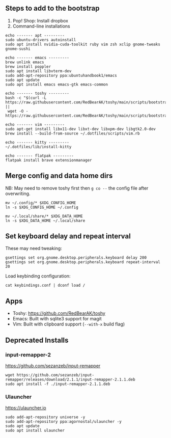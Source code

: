 ## Steps to add to the bootstrap

1. Pop! Shop: Install dropbox
2. Command-line installations

```
echo ------- apt ---------
sudo ubuntu-drivers autoinstall
sudo apt install nvidia-cuda-toolkit ruby vim zsh xclip gnome-tweaks gnome-sushi

echo ------- emacs ---------
brew unlink emacs
brew install poppler
sudo apt install libvterm-dev
sudo add-apt-repository ppa:ubuntuhandbook1/emacs
sudo apt update
sudo apt install emacs emacs-gtk emacs-common

echo ------- toshy ---------
bash -c "$(curl -L https://raw.githubusercontent.com/RedBearAK/toshy/main/scripts/bootstrap.sh ||
 wget -O - https://raw.githubusercontent.com/RedBearAK/toshy/main/scripts/bootstrap.sh)"

echo ------- vim ---------
sudo apt-get install libx11-dev libxt-dev libxpm-dev libgtk2.0-dev
brew install --build-from-source ~/.dotfiles/scripts/vim.rb

echo ------- kitty ---------
~/.dotfiles/lib/install-kitty

echo ------- flatpak ---------
flatpak install brave extensionmanager
```

## Merge config and data home dirs

NB: May need to remove toshy first then `g co --` the config file after
overwriting.

```
mv ~/.config/* $XDG_CONFIG_HOME
ln -s $XDG_CONFIG_HOME ~/.config

mv ~/.local/share/* $XDG_DATA_HOME
ln -s $XDG_DATA_HOME ~/.local/share
```

## Set keyboard delay and repeat interval

These may need tweaking:
```
gsettings set org.gnome.desktop.peripherals.keyboard delay 200
gsettings set org.gnome.desktop.peripherals.keyboard repeat-interval 20
```

Load keybinding configuration:
```
cat keybindings.conf | dconf load /
```

## Apps

- Toshy: https://github.com/RedBearAK/toshy
- Emacs: Built with sqlite3 support for magit
- Vim: Built with clipboard support (`--with-x` build flag)

## Deprecated Installs

### input-remapper-2

https://github.com/sezanzeb/input-remapper
```
wget https://github.com/sezanzeb/input-remapper/releases/download/2.1.1/input-remapper-2.1.1.deb
sudo apt install -f ./input-remapper-2.1.1.deb
```

### Ulauncher

https://ulauncher.io

```
sudo add-apt-repository universe -y
sudo add-apt-repository ppa:agornostal/ulauncher -y
sudo apt update
sudo apt install ulauncher
```
